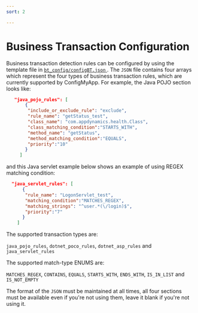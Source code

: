 ```yaml
---
sort: 2

---
```


# Business Transaction Configuration

Business transaction detection rules can be configured by using the template file in <a href="https://github.com/Appdynamics/ConfigMyApp/tree/master/bt_config"> `bt_config/configBT.json` </a>. The `JSON` file contains four arrays which represent the four types of business transaction rules, which are currently supported by ConfigMyApp. For example, the Java POJO section looks like:

```json
   "java_pojo_rules": [
       {
        "include_or_exclude_rule": "exclude",
        "rule_name": "getStatus_test",
        "class_name": "com.appdynamics.health.Class",
        "class_matching_condition":"STARTS_WITH",
        "method_name": "getStatus",
        "method_matching_condition":"EQUALS",
        "priority":"10"
       }
     ]
```

and this Java servlet example below shows an example of using REGEX matching condition:

```json
  "java_servlet_rules": [
      {
       "rule_name": "LogonServlet_test",
       "matching_condition":"MATCHES_REGEX",
       "matching_strings": "^user.*(\/login)$",
       "priority":"7"
      }
    ]   
```

The supported transaction types are:

`java_pojo_rules`, `dotnet_poco_rules`, `dotnet_asp_rules` and `java_servlet_rules`

The supported match-type ENUMS are:

`MATCHES_REGEX`, `CONTAINS`, `EQUALS`, `STARTS_WITH`, `ENDS_WITH`, `IS_IN_LIST` and `IS_NOT_EMPTY`

The format of the `JSON` must be maintained at all times, all four sections must be available even if you're not using them, leave it blank if you're not using it. 
